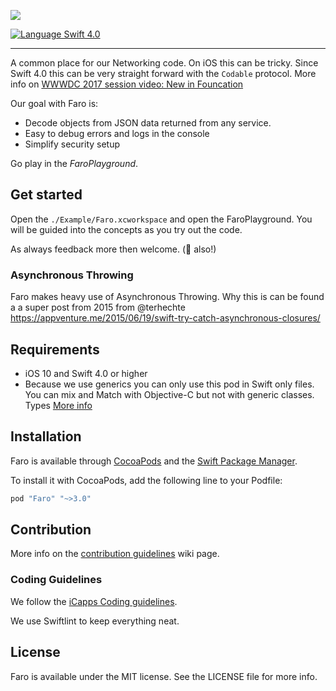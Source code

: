 ![](./Images/FaroShield.jpg)

[![Language Swift 4.0](https://img.shields.io/badge/Language-Swift%204.0-orange.svg?style=flat)](https://swift.org)

---

A common place for our Networking code. On iOS this can be tricky. Since Swift 4.0 this can be very straight forward with the `Codable` protocol. More info on [WWWDC 2017 session video: New in Founcation](https://developer.apple.com/videos/play/wwdc2017/212/)

Our goal with Faro is:

* Decode objects from JSON data returned from any service.
* Easy to debug errors and logs in the console
* Simplify security setup

Go play in the *FaroPlayground*.

## Get started

Open the `./Example/Faro.xcworkspace` and open the FaroPlayground. You will be guided into the concepts as you try out the code.

As always feedback more then welcome. (🍻 also!)

### Asynchronous Throwing
Faro makes heavy use of Asynchronous Throwing. Why this is can be found a a super post from 2015 from @terhechte https://appventure.me/2015/06/19/swift-try-catch-asynchronous-closures/



## Requirements

- iOS 10 and Swift 4.0 or higher
- Because we use generics you can only use this pod in Swift only files. You can mix and Match with Objective-C but not with generic classes.  Types [More info](https://developer.apple.com/library/ios/documentation/Swift/Conceptual/BuildingCocoaApps/InteractingWithObjective-CAPIs.html#//apple_ref/doc/uid/TP40014216-CH4-ID53)

## Installation

Faro is available through [CocoaPods](http://cocoapods.org) and the [Swift Package Manager](https://swift.org/package-manager/).

To install it with CocoaPods, add the following line to your Podfile:

```ruby
pod "Faro" "~>3.0"
```

## Contribution

More info on the [contribution guidelines](https://github.com/icapps/ios-faro/wiki/Contribution) wiki page.

### Coding Guidelines

We follow the [iCapps Coding guidelines](https://github.com/icapps/coding-guidelines/tree/master/iOS/Swift).

We use Swiftlint to keep everything neat.

## License

Faro is available under the MIT license. See the LICENSE file for more info.
